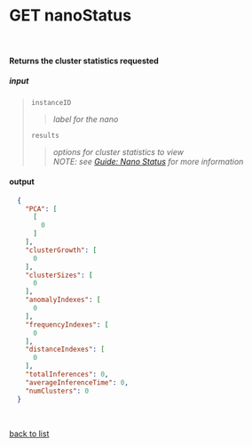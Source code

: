 # **GET nanoStatus**
<br/>

#### Returns the cluster statistics requested
##### input
>`instanceID`
>>*label for the nano*
>
>`results`
>>*options for cluster statistics to view*  
>>*NOTE: see [Guide: Nano Status](../Guides/Guide_Nano_Status.md) for more information*

#### output
```json
  {
    "PCA": [
      [
        0
      ]
    ],
    "clusterGrowth": [
      0
    ],
    "clusterSizes": [
      0
    ],
    "anomalyIndexes": [
      0
    ],
    "frequencyIndexes": [
      0
    ],
    "distanceIndexes": [
      0
    ],
    "totalInferences": 0,
    "averageInferenceTime": 0,
    "numClusters": 0
  }
```

<br/>

[back to list](../Guides/Guide_Boon_Nano.md)
